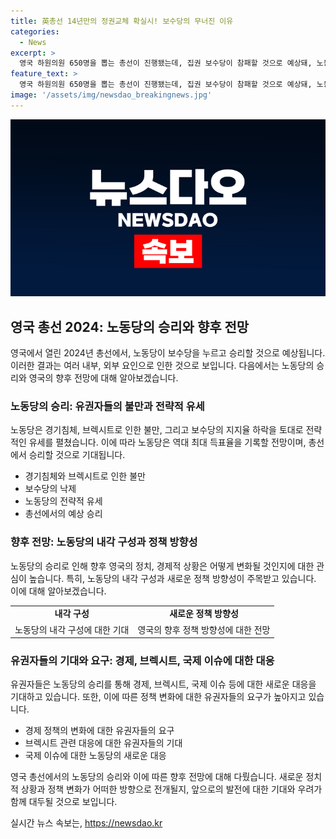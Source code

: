 ```yaml
---
title: 英총선 14년만의 정권교체 확실시! 보수당의 무너진 이유
categories:
  - News
excerpt: >
  영국 하원의원 650명을 뽑는 총선이 진행됐는데, 집권 보수당이 참패할 것으로 예상돼, 노동당의 정권교체 전망이 높아지고 있다. 유세에서 노동당 대표가 역사적 날의 시작이 불과 몇 야드(yd) 남았다며 정권교체를 예고한 가운데, 여론조사에서 보수당 득표율은 가장 낮은 수준을 기록하고 있다. 보수당은 브렉시트, 팬데믹 등으로 인한 불만으로 지지율 하락했으며, 경제성적표에 대한 유권자들의 불만도 제기되고 있다. 이번 총선은 보수당의 스캔들과 인사들의 도박 등으로 공약이 유권자들의 마음을 움직이지 못하고 있으며, 노동당은 압승을 예고하고 있다.
feature_text: >
  영국 하원의원 650명을 뽑는 총선이 진행됐는데, 집권 보수당이 참패할 것으로 예상돼, 노동당의 정권교체 전망이 높아지고 있다. 유세에서 노동당 대표가 역사적 날의 시작이 불과 몇 야드(yd) 남았다며 정권교체를 예고한 가운데, 여론조사에서 보수당 득표율은 가장 낮은 수준을 기록하고 있다. 보수당은 브렉시트, 팬데믹 등으로 인한 불만으로 지지율 하락했으며, 경제성적표에 대한 유권자들의 불만도 제기되고 있다. 이번 총선은 보수당의 스캔들과 인사들의 도박 등으로 공약이 유권자들의 마음을 움직이지 못하고 있으며, 노동당은 압승을 예고하고 있다.
image: '/assets/img/newsdao_breakingnews.jpg'
---
```


<p><img src="/assets/img/newsdao_breakingnews.jpg" alt="koreaapp 속보" /></p>

<h2 data-ke-size="size26">영국 총선 2024: 노동당의 승리와 향후 전망</h2>

<p data-ke-size="size16">영국에서 열린 2024년 총선에서, 노동당이 보수당을 누르고 승리할 것으로 예상됩니다. 이러한 결과는 여러 내부, 외부 요인으로 인한 것으로 보입니다. 다음에서는 노동당의 승리와 영국의 향후 전망에 대해 알아보겠습니다.</p>

<h3><b>노동당의 승리: 유권자들의 불만과 전략적 유세</b></h3>

<p data-ke-size="size16">노동당은 경기침체, 브렉시트로 인한 불만, 그리고 보수당의 지지율 하락을 토대로 전략적인 유세를 펼쳤습니다. 이에 따라 노동당은 역대 최대 득표율을 기록할 전망이며, 총선에서 승리할 것으로 기대됩니다.</p>

<ul>
  <li>경기침체와 브렉시트로 인한 불만</li>
  <li>보수당의 낙제</li>
  <li>노동당의 전략적 유세</li>
  <li>총선에서의 예상 승리</li>
</ul>

<h3><b>향후 전망: 노동당의 내각 구성과 정책 방향성</b></h3>

<p data-ke-size="size16">노동당의 승리로 인해 향후 영국의 정치, 경제적 상황은 어떻게 변화될 것인지에 대한 관심이 높습니다. 특히, 노동당의 내각 구성과 새로운 정책 방향성이 주목받고 있습니다. 이에 대해 알아보겠습니다.</p>

<table>
  <tr>
    <td style="text-align: center; height: 17px;"><b>내각 구성</b></td>
    <td style="text-align: center; height: 17px;"><b>새로운 정책 방향성</b></td>
  </tr>
  <tr>
    <td>노동당의 내각 구성에 대한 기대</td>
    <td>영국의 향후 정책 방향성에 대한 전망</td>
  </tr>
</table>

<h3><b>유권자들의 기대와 요구: 경제, 브렉시트, 국제 이슈에 대한 대응</b></h3>

<p data-ke-size="size16">유권자들은 노동당의 승리를 통해 경제, 브렉시트, 국제 이슈 등에 대한 새로운 대응을 기대하고 있습니다. 또한, 이에 따른 정책 변화에 대한 유권자들의 요구가 높아지고 있습니다.</p>

<ul>
  <li>경제 정책의 변화에 대한 유권자들의 요구</li>
  <li>브렉시트 관련 대응에 대한 유권자들의 기대</li>
  <li>국제 이슈에 대한 노동당의 새로운 대응</li>
</ul>

<p data-ke-size="size16">영국 총선에서의 노동당의 승리와 이에 따른 향후 전망에 대해 다뤘습니다. 새로운 정치적 상황과 정책 변화가 어떠한 방향으로 전개될지, 앞으로의 발전에 대한 기대와 우려가 함께 대두될 것으로 보입니다.</p>
실시간 뉴스 속보는, <a href="https://newsdao.kr" rel="dofollow">https://newsdao.kr</a>


